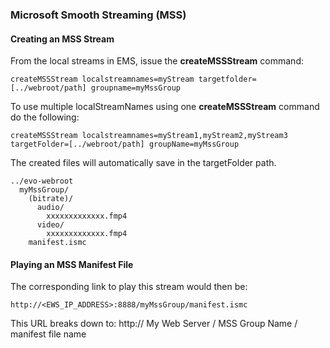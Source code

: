 ### Microsoft Smooth Streaming (MSS)

#### Creating an MSS Stream

From the local streams in EMS, issue the **createMSSStream** command:

    createMSSStream localstreamnames=myStream targetfolder=[../webroot/path] groupname=myMssGroup

To use multiple localStreamNames using one **createMSSStream** command do the following:

    createMSSStream localstreamnames=myStream1,myStream2,myStream3 targetFolder=[../webroot/path] groupName=myMssGroup

The created files will automatically save in the targetFolder path.

    ../evo-webroot  
      myMssGroup/
        (bitrate)/
          audio/
            xxxxxxxxxxxxx.fmp4
          video/
            xxxxxxxxxxxxx.fmp4
        manifest.ismc

#### Playing an MSS Manifest File

The corresponding link to play this stream would then be:

    http://<EWS_IP_ADDRESS>:8888/myMssGroup/manifest.ismc

This URL breaks down to: http:// My Web Server / MSS Group Name / manifest file name

